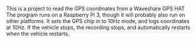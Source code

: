 This is a project to read the GPS coordinates from a Waveshare GPS HAT
The program runs on a Raspberry Pi 3, though it will probably also run on other platforms.
It sets the GPS chip in to 10Hz mode, and logs coordinates at 10Hz. 
If the vehicle stops, the recording stops, and automatically restarts when the vehicle restarts.
